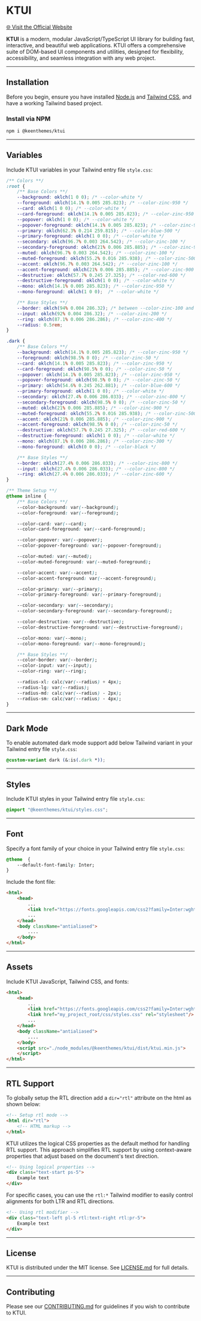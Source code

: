 # KTUI

[🌐 Visit the Official Website](https://ktui.io)

**KTUI** is a modern, modular JavaScript/TypeScript UI library for building fast, interactive, and beautiful web applications. KTUI offers a comprehensive suite of DOM-based UI components and utilities, designed for flexibility, accessibility, and seamless integration with any web project.

---

## Installation

Before you begin, ensure you have installed [Node.js](https://nodejs.org) and [Tailwind CSS](https://tailwindcss.com/), and have a working Tailwind based project.

### Install via NPM

```bash
npm i @keenthemes/ktui
```

---

## Variables

Include KTUI variables in your Tailwind entry file `style.css`:

```css
/** Colors **/
:root {
    /** Base Colors **/
    --background: oklch(1 0 0); /* --color-white */
    --foreground: oklch(14.1% 0.005 285.823); /* --color-zinc-950 */
    --card: oklch(1 0 0); /* --color-white */
    --card-foreground: oklch(14.1% 0.005 285.823); /* --color-zinc-950 */
    --popover: oklch(1 0 0); /* --color-white */
    --popover-foreground: oklch(14.1% 0.005 285.823); /* --color-zinc-950 */
    --primary: oklch(62.3% 0.214 259.815); /* --color-blue-500 */
    --primary-foreground: oklch(1 0 0); /* --color-white */
    --secondary: oklch(96.7% 0.003 264.542); /* --color-zinc-100 */
    --secondary-foreground: oklch(21% 0.006 285.885); /* --color-zinc-900 */
    --muted: oklch(96.7% 0.003 264.542); /* --color-zinc-100 */
    --muted-foreground: oklch(55.2% 0.016 285.938); /* --color-zinc-500 */
    --accent: oklch(96.7% 0.003 264.542); /* --color-zinc-100 */
    --accent-foreground: oklch(21% 0.006 285.885); /* --color-zinc-900 */
    --destructive: oklch(57.7% 0.245 27.325); /* --color-red-600 */
    --destructive-foreground: oklch(1 0 0); /* --color-white */
    --mono: oklch(14.1% 0.005 285.823); /* --color-zinc-950 */
    --mono-foreground: oklch(1 0 0);  /* --color-white */

    /** Base Styles **/
    --border: oklch(94% 0.004 286.32); /* between --color-zinc-100 and --color-zinc-200 */
    --input: oklch(92% 0.004 286.32); /* --color-zinc-200 */
    --ring: oklch(87.1% 0.006 286.286); /* --color-zinc-400 */
    --radius: 0.5rem;
}

.dark {
    /** Base Colors **/
    --background: oklch(14.1% 0.005 285.823); /* --color-zinc-950 */
    --foreground: oklch(98.5% 0 0); /* --color-zinc-50 */
    --card: oklch(14.1% 0.005 285.823); /* --color-zinc-950 */
    --card-foreground: oklch(98.5% 0 0); /* --color-zinc-50 */
    --popover: oklch(14.1% 0.005 285.823); /* --color-zinc-950 */
    --popover-foreground: oklch(98.5% 0 0); /* --color-zinc-50 */
    --primary: oklch(54.6% 0.245 262.881); /* --color-blue-600 */
    --primary-foreground: oklch(1 0 0); /* --color-white */
    --secondary: oklch(27.4% 0.006 286.033); /* --color-zinc-800 */
    --secondary-foreground: oklch(98.5% 0 0); /* --color-zinc-50 */
    --muted: oklch(21% 0.006 285.885); /* --color-zinc-900 */
    --muted-foreground: oklch(55.2% 0.016 285.938); /* --color-zinc-500 */
    --accent: oklch(21% 0.006 285.885); /* --color-zinc-900 */
    --accent-foreground: oklch(98.5% 0 0); /* --color-zinc-50 */
    --destructive: oklch(57.7% 0.245 27.325); /* --color-red-600 */
    --destructive-foreground: oklch(1 0 0); /* --color-white */
    --mono: oklch(87.1% 0.006 286.286); /* --color-zinc-300 */
    --mono-foreground: oklch(0 0 0); /* --color-black */

    /** Base Styles **/
    --border: oklch(27.4% 0.006 286.033); /* --color-zinc-800 */
    --input: oklch(27.4% 0.006 286.033); /* --color-zinc-800 */
    --ring: oklch(27.4% 0.006 286.033); /* --color-zinc-600 */
}

/** Theme Setup **/
@theme inline {
    /** Base Colors **/
    --color-background: var(--background);
    --color-foreground: var(--foreground);

    --color-card: var(--card);
    --color-card-foreground: var(--card-foreground);

    --color-popover: var(--popover);
    --color-popover-foreground: var(--popover-foreground);

    --color-muted: var(--muted);
    --color-muted-foreground: var(--muted-foreground);

    --color-accent: var(--accent);
    --color-accent-foreground: var(--accent-foreground);

    --color-primary: var(--primary);
    --color-primary-foreground: var(--primary-foreground);

    --color-secondary: var(--secondary);
    --color-secondary-foreground: var(--secondary-foreground);

    --color-destructive: var(--destructive);
    --color-destructive-foreground: var(--destructive-foreground);

    --color-mono: var(--mono);
    --color-mono-foreground: var(--mono-foreground);

    /** Base Styles **/
    --color-border: var(--border);
    --color-input: var(--input);
    --color-ring: var(--ring);

    --radius-xl: calc(var(--radius) + 4px);
    --radius-lg: var(--radius);
    --radius-md: calc(var(--radius) - 2px);
    --radius-sm: calc(var(--radius) - 4px);
}
```

---

## Dark Mode

To enable automated dark mode support add below Tailwind variant in your Tailwind entry file `style.css`:

```css
@custom-variant dark (&:is(.dark *));
```

---

## Styles

Include KTUI styles in your Tailwind entry file `style.css`:

```css
@import "@keenthemes/ktui/styles.css";
```

---

## Font

Specify a font family of your choice in your Tailwind entry file `style.css`:

```css
@theme  {
    --default-font-family: Inter;
}
```

Include the font file:

```html
<html>
    <head>
        ...
        <link href="https://fonts.googleapis.com/css2?family=Inter:wght@400;500;600;700&display=swap" rel="stylesheet"/>
        ...
    </head>
    <body className="antialiased">
        ....
    </body>
</html>
```

---

## Assets

Include KTUI JavaScript, Tailwind CSS, and fonts:

```html
<html>
    <head>
        ...
        <link href="https://fonts.googleapis.com/css2?family=Inter:wght@400;500;600;700&display=swap" rel="stylesheet"/>
        <link href="my_project_root/css/styles.css" rel="stylesheet"/>
        ...
    </head>
    <body className="antialiased">
        ....
    </body>
    <script src="./node_modules/@keenthemes/ktui/dist/ktui.min.js">
    </script>
</html>
```

---

## RTL Support

To globally setup the RTL direction add a `dir="rtl"` attribute on the html as shown below:

```html
<!-- Setup rtl mode -->
<html dir="rtl">
    <!-- HTML markup -->
</html>
```

KTUI utilizes the logical CSS properties as the default method for handling RTL support. This approach simplifies RTL support by using context-aware properties that adjust based on the document's text direction.

```html
<!-- Using logical properties -->
<div class="text-start ps-5">
    Example text
</div>
```

For specific cases, you can use the `rtl:*` Tailwind modifier to easily control alignments for both LTR and RTL directions.

```html
<!-- Using rtl modifier -->
<div class="text-left pl-5 rtl:text-right rtl:pr-5">
    Example text
</div>
```

---

## License

KTUI is distributed under the MIT license. See [LICENSE.md](https://github.com/keenthemes/ktui/blob/main/LICENSE.md) for full details.

---

## Contributing

Please see our [CONTRIBUTING.md](https://github.com/keenthemes/ktui/blob/main/CONTRIBUTING.md) for guidelines if you wish to contribute to KTUI.
